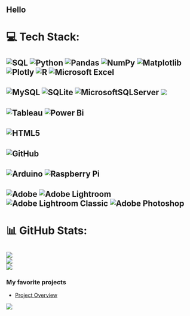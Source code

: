 
Hello 
---
# 💻 Tech Stack:
![SQL](https://img.shields.io/badge/SQL-217346?style=flat&logo=microsoft-sql&logoColor=white) 
![Python](https://img.shields.io/badge/python-3670A0?style=flat&logo=python&logoColor=ffdd54)
![Pandas](https://img.shields.io/badge/pandas-%23150458.svg?style=flat&logo=pandas&logoColor=white)
![NumPy](https://img.shields.io/badge/numpy-%23013243.svg?style=flat&logo=numpy&logoColor=white)
![Matplotlib](https://img.shields.io/badge/Matplotlib-%23ffffff.svg?style=flat&logo=Matplotlib&logoColor=black) 
![Plotly](https://img.shields.io/badge/Plotly-%233F4F75.svg?style=flat&logo=plotly&logoColor=white)
![R](https://img.shields.io/badge/r-%23276DC3.svg?style=flat&logo=r&logoColor=white)
![Microsoft Excel](https://img.shields.io/badge/Microsoft_Excel-217346?style=falt&logo=microsoft-excel&logoColor=white)
----
![MySQL](https://img.shields.io/badge/mysql-4479A1.svg?style=flat&logo=mysql&logoColor=white)
![SQLite](https://img.shields.io/badge/sqlite-%2307405e.svg?style=flat&logo=sqlite&logoColor=white) 
![MicrosoftSQLServer](https://img.shields.io/badge/Microsoft%20SQL%20Server-CC2927?style=flat&logo=microsoft%20sql%20server&logoColor=white)
<img src="https://img.shields.io/badge/postgres-%23316192.svg?style=flat&logo=postgresql&logoColor=white">
---
![Tableau](https://img.shields.io/badge/Tableau-E97627?style=flat&logo=Tableau&logoColor=white)
![Power Bi](https://img.shields.io/badge/power_bi-F2C811?style=flat&logo=powerbi&logoColor=black)
-----
![HTML5](https://img.shields.io/badge/html5-%23E34F26.svg?style=flat&logo=html5&logoColor=white)
---
![GitHub](https://img.shields.io/badge/github-%23121011.svg?style=flat&logo=github&logoColor=white)
---
![Arduino](https://img.shields.io/badge/-Arduino-00979D?style=flat&logo=Arduino&logoColor=white)
![Raspberry Pi](https://img.shields.io/badge/-Raspberry_Pi-C51A4A?style=flat&logo=Raspberry-Pi)
---
![Adobe](https://img.shields.io/badge/adobe-%23FF0000.svg?style=flat&logo=Adobe&logoColor=white)
![Adobe Lightroom](https://img.shields.io/badge/Adobe%20Lightroom-31A8FF.svg?style=flat&logo=Adobe%20Lightroom&logoColor=white)
![Adobe Lightroom Classic](https://img.shields.io/badge/Adobe%20Lightroom%20Classic-31A8FF.svg?style=flat&logo=Adobe%20Lightroom%20Classic&logoColor=white)
![Adobe Photoshop](https://img.shields.io/badge/adobe%20photoshop-%2331A8FF.svg?style=flat&logo=adobe%20photoshop&logoColor=white) 
--
# 📊 GitHub Stats:
![](https://github-readme-stats.vercel.app/api?username=Rosh00L&theme=dark&hide_border=false&include_all_commits=false&count_private=false)<br/>
![](https://github-readme-streak-stats.herokuapp.com/?user=Rosh00L&theme=dark&hide_border=false)<br/>
![](https://github-readme-stats.vercel.app/api/top-langs/?username=Rosh00L&theme=dark&hide_border=false&include_all_commits=false&count_private=false&layout=compact)
---

### My favorite projects 

* [Project Overview](https://rosh00l.github.io/EcoCapture/)
  
[![](https://visitcount.itsvg.in/api?id=Rosh00L&icon=0&color=0)](https://visitcount.itsvg.in)

<!-- Proudly created with GPRM ( https://gprm.itsvg.in ) -->
